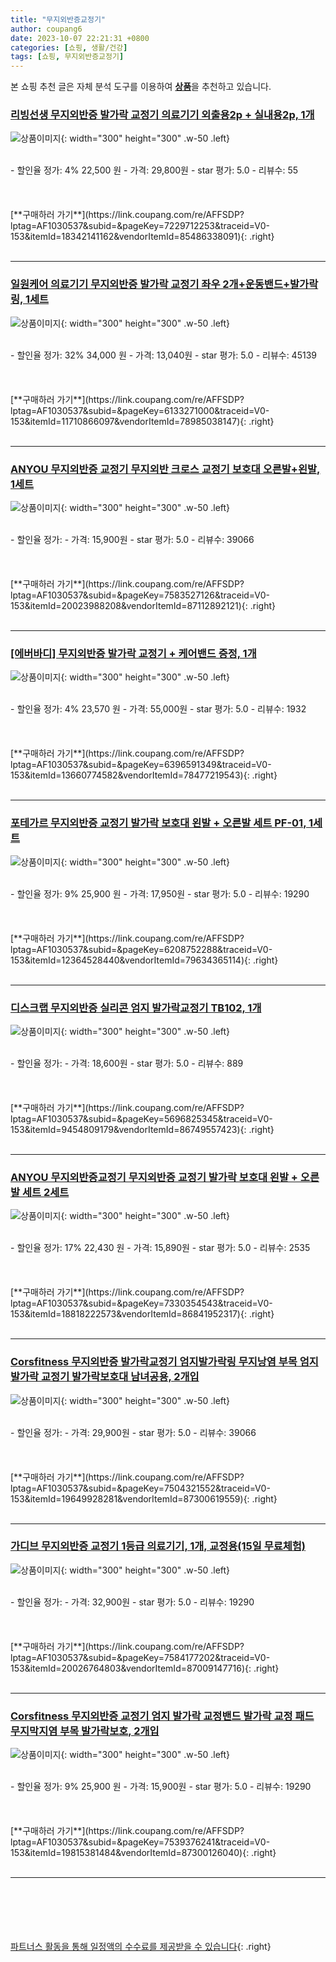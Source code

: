 ```yaml
---
title: "무지외반증교정기"
author: coupang6
date: 2023-10-07 22:21:31 +0800
categories: [쇼핑, 생활/건강]
tags: [쇼핑, 무지외반증교정기]
---
```


본 쇼핑 추천 글은 자체 분석 도구를 이용하여 [**상품**](https://link.coupang.com/a/bao1ui)을 추천하고 있습니다.

### [리빙선생 무지외반증 발가락 교정기 의료기기 외출용2p + 실내용2p, 1개](https://link.coupang.com/re/AFFSDP?lptag=AF1030537&subid=&pageKey=7229712253&traceid=V0-153&itemId=18342141162&vendorItemId=85486338091)

![상품이미지](https://thumbnail8.coupangcdn.com/thumbnails/remote/230x230ex/image/vendor_inventory/b738/08a81d2ea8c53d8cbce50fc7524dd43423943a86b0281650bcd59443bbe1.jpg){: width="300" height="300" .w-50 .left}


<br>
- 할인율 정가: 4%  22,500   원
- 가격: 29,800원
- star 평가: 5.0
- 리뷰수: 55
<br>
<br>
<br>
<br>
[**구매하러 가기**](https://link.coupang.com/re/AFFSDP?lptag=AF1030537&subid=&pageKey=7229712253&traceid=V0-153&itemId=18342141162&vendorItemId=85486338091){: .right}
<br>
<br>

---

### [일원케어 의료기기 무지외반증 발가락 교정기 좌우 2개+운동밴드+발가락링, 1세트](https://link.coupang.com/re/AFFSDP?lptag=AF1030537&subid=&pageKey=6133271000&traceid=V0-153&itemId=11710866097&vendorItemId=78985038147)

![상품이미지](https://thumbnail10.coupangcdn.com/thumbnails/remote/230x230ex/image/retail/images/1300987845424641-a5fe8f29-d135-4216-a833-ec2583edaba5.jpg){: width="300" height="300" .w-50 .left}


<br>
- 할인율 정가: 32%  34,000   원
- 가격: 13,040원
- star 평가: 5.0
- 리뷰수: 45139
<br>
<br>
<br>
<br>
[**구매하러 가기**](https://link.coupang.com/re/AFFSDP?lptag=AF1030537&subid=&pageKey=6133271000&traceid=V0-153&itemId=11710866097&vendorItemId=78985038147){: .right}
<br>
<br>

---

### [ANYOU 무지외반증 교정기 무지외반 크로스 교정기 보호대 오른발+왼발, 1세트](https://link.coupang.com/re/AFFSDP?lptag=AF1030537&subid=&pageKey=7583527126&traceid=V0-153&itemId=20023988208&vendorItemId=87112892121)

![상품이미지](https://thumbnail7.coupangcdn.com/thumbnails/remote/230x230ex/image/vendor_inventory/0f9b/a3c988be084a30acee4f0c2e23390389a023b1155b86308018ca39910773.jpg){: width="300" height="300" .w-50 .left}


<br>
- 할인율 정가: 
- 가격: 15,900원
- star 평가: 5.0
- 리뷰수: 39066
<br>
<br>
<br>
<br>
[**구매하러 가기**](https://link.coupang.com/re/AFFSDP?lptag=AF1030537&subid=&pageKey=7583527126&traceid=V0-153&itemId=20023988208&vendorItemId=87112892121){: .right}
<br>
<br>

---

### [[에버바디] 무지외반증 발가락 교정기 + 케어밴드 증정, 1개](https://link.coupang.com/re/AFFSDP?lptag=AF1030537&subid=&pageKey=6396591349&traceid=V0-153&itemId=13660774582&vendorItemId=78477219543)

![상품이미지](https://thumbnail6.coupangcdn.com/thumbnails/remote/230x230ex/image/vendor_inventory/11f2/ded551100d8ac10f483fe36c6dbb6381261dd4f89555fe30372de278b525.jpg){: width="300" height="300" .w-50 .left}


<br>
- 할인율 정가: 4%  23,570   원
- 가격: 55,000원
- star 평가: 5.0
- 리뷰수: 1932
<br>
<br>
<br>
<br>
[**구매하러 가기**](https://link.coupang.com/re/AFFSDP?lptag=AF1030537&subid=&pageKey=6396591349&traceid=V0-153&itemId=13660774582&vendorItemId=78477219543){: .right}
<br>
<br>

---

### [포테가르 무지외반증 교정기 발가락 보호대 왼발 + 오른발 세트 PF-01, 1세트](https://link.coupang.com/re/AFFSDP?lptag=AF1030537&subid=&pageKey=6208752288&traceid=V0-153&itemId=12364528440&vendorItemId=79634365114)

![상품이미지](https://thumbnail7.coupangcdn.com/thumbnails/remote/230x230ex/image/retail/images/6351834477717720-168ad609-9d6f-431c-8b98-92afd109d42b.png){: width="300" height="300" .w-50 .left}


<br>
- 할인율 정가: 9%  25,900   원
- 가격: 17,950원
- star 평가: 5.0
- 리뷰수: 19290
<br>
<br>
<br>
<br>
[**구매하러 가기**](https://link.coupang.com/re/AFFSDP?lptag=AF1030537&subid=&pageKey=6208752288&traceid=V0-153&itemId=12364528440&vendorItemId=79634365114){: .right}
<br>
<br>

---

### [디스크랩 무지외반증 실리콘 엄지 발가락교정기 TB102, 1개](https://link.coupang.com/re/AFFSDP?lptag=AF1030537&subid=&pageKey=5696825345&traceid=V0-153&itemId=9454809179&vendorItemId=86749557423)

![상품이미지](https://thumbnail10.coupangcdn.com/thumbnails/remote/230x230ex/image/retail/images/2021/06/18/17/2/29608b3d-e7bf-41e4-8b92-69e5b41ecca8.jpg){: width="300" height="300" .w-50 .left}


<br>
- 할인율 정가: 
- 가격: 18,600원
- star 평가: 5.0
- 리뷰수: 889
<br>
<br>
<br>
<br>
[**구매하러 가기**](https://link.coupang.com/re/AFFSDP?lptag=AF1030537&subid=&pageKey=5696825345&traceid=V0-153&itemId=9454809179&vendorItemId=86749557423){: .right}
<br>
<br>

---

### [ANYOU 무지외반증교정기 무지외반증 교정기 발가락 보호대 왼발 + 오른발 세트 2세트](https://link.coupang.com/re/AFFSDP?lptag=AF1030537&subid=&pageKey=7330354543&traceid=V0-153&itemId=18818222573&vendorItemId=86841952317)

![상품이미지](https://thumbnail7.coupangcdn.com/thumbnails/remote/230x230ex/image/vendor_inventory/3b1f/c08745590bd7617b4242d19d62bc6be86e9690a500b22fc899eb2b5df65c.jpg){: width="300" height="300" .w-50 .left}


<br>
- 할인율 정가: 17%  22,430   원
- 가격: 15,890원
- star 평가: 5.0
- 리뷰수: 2535
<br>
<br>
<br>
<br>
[**구매하러 가기**](https://link.coupang.com/re/AFFSDP?lptag=AF1030537&subid=&pageKey=7330354543&traceid=V0-153&itemId=18818222573&vendorItemId=86841952317){: .right}
<br>
<br>

---

### [Corsfitness 무지외반증 발가락교정기 엄지발가락링 무지낭염 부목 엄지발가락 교정기 발가락보호대 남녀공용, 2개입](https://link.coupang.com/re/AFFSDP?lptag=AF1030537&subid=&pageKey=7504321552&traceid=V0-153&itemId=19649928281&vendorItemId=87300619559)

![상품이미지](https://thumbnail8.coupangcdn.com/thumbnails/remote/230x230ex/image/vendor_inventory/c802/f8f626f0d87b0920f63e9c0155554e7bcabd3a9291ee4a83ac64bd928f1f.jpg){: width="300" height="300" .w-50 .left}


<br>
- 할인율 정가: 
- 가격: 29,900원
- star 평가: 5.0
- 리뷰수: 39066
<br>
<br>
<br>
<br>
[**구매하러 가기**](https://link.coupang.com/re/AFFSDP?lptag=AF1030537&subid=&pageKey=7504321552&traceid=V0-153&itemId=19649928281&vendorItemId=87300619559){: .right}
<br>
<br>

---

### [가디브 무지외반증 교정기 1등급 의료기기, 1개, 교정용(15일 무료체험)](https://link.coupang.com/re/AFFSDP?lptag=AF1030537&subid=&pageKey=7584177202&traceid=V0-153&itemId=20026764803&vendorItemId=87009147716)

![상품이미지](https://thumbnail8.coupangcdn.com/thumbnails/remote/230x230ex/image/vendor_inventory/332c/97dafa63709388a2af3b018f6d7efe1a858852b9b54b308885b2e3f3c760.jpg){: width="300" height="300" .w-50 .left}


<br>
- 할인율 정가: 
- 가격: 32,900원
- star 평가: 5.0
- 리뷰수: 19290
<br>
<br>
<br>
<br>
[**구매하러 가기**](https://link.coupang.com/re/AFFSDP?lptag=AF1030537&subid=&pageKey=7584177202&traceid=V0-153&itemId=20026764803&vendorItemId=87009147716){: .right}
<br>
<br>

---

### [Corsfitness 무지외반증 교정기 엄지 발가락 교정밴드 발가락 교정 패드 무지막지염 부목 발가락보호, 2개입](https://link.coupang.com/re/AFFSDP?lptag=AF1030537&subid=&pageKey=7539376241&traceid=V0-153&itemId=19815381484&vendorItemId=87300126040)

![상품이미지](https://thumbnail8.coupangcdn.com/thumbnails/remote/230x230ex/image/vendor_inventory/905e/87604d96bb952753bb4ba2511a49a08e014030ae017dac1d89c05738c4b5.jpg){: width="300" height="300" .w-50 .left}


<br>
- 할인율 정가: 9%  25,900   원
- 가격: 15,900원
- star 평가: 5.0
- 리뷰수: 19290
<br>
<br>
<br>
<br>
[**구매하러 가기**](https://link.coupang.com/re/AFFSDP?lptag=AF1030537&subid=&pageKey=7539376241&traceid=V0-153&itemId=19815381484&vendorItemId=87300126040){: .right}
<br>
<br>

---
<br><br><br><br><br> [파트너스 활동을 통해 일정액의 수수료를 제공받을 수 있습니다](https://link.coupang.com/a/bao1ui){: .right}